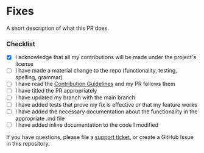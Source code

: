 <!--
We appreciate the effort for this pull request but before that please make sure you read the contribution guidelines, then fill out the blanks below.

Please format the PR title appropriately based on the type of change:
  <type>[!]: <description>
Where <type> is one of: docs, chore, feat, fix, test, misc.
Add a '!' after the type for breaking changes (e.g. feat!: new breaking feature).

**All third-party contributors acknowledge that any contributions they provide will be made under the same open-source license that the open-source project is provided under.**

Please enter each Issue number you are resolving in your PR after one of the following words [Fixes, Closes, Resolves]. This will auto-link these issues and close them when this PR is merged!
e.g.
Fixes #1
Closes #2
-->

# Fixes #

A short description of what this PR does.

### Checklist
- [x] I acknowledge that all my contributions will be made under the project's license
- [ ] I have made a material change to the repo (functionality, testing, spelling, grammar)
- [ ] I have read the [Contribution Guidelines](https://github.com/twilio/terraform-provider-twilio/blob/main/CONTRIBUTING.md) and my PR follows them
- [ ] I have titled the PR appropriately
- [ ] I have updated my branch with the main branch
- [ ] I have added tests that prove my fix is effective or that my feature works
- [ ] I have added the necessary documentation about the functionality in the appropriate .md file
- [ ] I have added inline documentation to the code I modified

If you have questions, please file a [support ticket](https://twilio.com/help/contact), or create a GitHub Issue in this repository.
